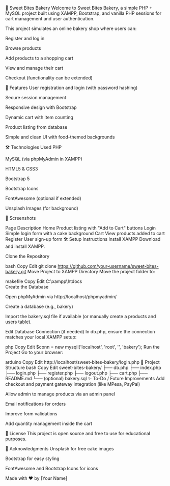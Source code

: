 🍰 Sweet Bites Bakery
Welcome to Sweet Bites Bakery, a simple PHP + MySQL project built using XAMPP, Bootstrap, and vanilla PHP sessions for cart management and user authentication.

This project simulates an online bakery shop where users can:

Register and log in

Browse products

Add products to a shopping cart

View and manage their cart

Checkout (functionality can be extended)

🚀 Features
User registration and login (with password hashing)

Secure session management

Responsive design with Bootstrap

Dynamic cart with item counting

Product listing from database

Simple and clean UI with food-themed backgrounds

🛠️ Technologies Used
PHP

MySQL (via phpMyAdmin in XAMPP)

HTML5 & CSS3

Bootstrap 5

Bootstrap Icons

FontAwesome (optional if extended)

Unsplash Images (for background)

📸 Screenshots

Page	Description
Home	Product listing with "Add to Cart" buttons
Login	Simple login form with a cake background
Cart	View products added to cart
Register	User sign-up form
🛠️ Setup Instructions
Install XAMPP
Download and install XAMPP.

Clone the Repository

bash
Copy
Edit
git clone https://github.com/your-username/sweet-bites-bakery.git
Move Project to XAMPP Directory
Move the project folder to:

makefile
Copy
Edit
C:\xampp\htdocs\
Create the Database

Open phpMyAdmin via http://localhost/phpmyadmin/

Create a database (e.g., bakery)

Import the bakery.sql file if available (or manually create a products and users table).

Edit Database Connection (if needed)
In db.php, ensure the connection matches your local XAMPP setup:

php
Copy
Edit
$conn = new mysqli('localhost', 'root', '', 'bakery');
Run the Project
Go to your browser:

arduino
Copy
Edit
http://localhost/sweet-bites-bakery/login.php
📂 Project Structure
bash
Copy
Edit
sweet-bites-bakery/
├── db.php
├── index.php
├── login.php
├── register.php
├── logout.php
├── cart.php
├── README.md
└── (optional) bakery.sql
✨ To-Do / Future Improvements
Add checkout and payment gateway integration (like MPesa, PayPal)

Allow admin to manage products via an admin panel

Email notifications for orders

Improve form validations

Add quantity management inside the cart

📜 License
This project is open source and free to use for educational purposes.

🙏 Acknowledgments
Unsplash for free cake images

Bootstrap for easy styling

FontAwesome and Bootstrap Icons for icons

Made with ❤️ by [Your Name]

